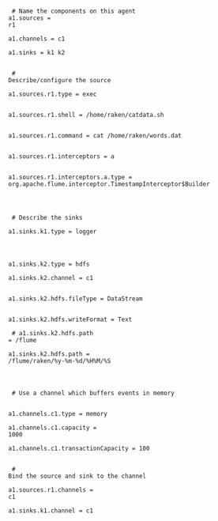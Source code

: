<code><br> # Name the components on this agent
<br>a1.sources = r1<br>
<br>a1.channels = c1<br>
<br>a1.sinks = k1 k2<br>
<br>
<br> # Describe/configure the source<br>
<br>a1.sources.r1.type = exec<br>
<br>a1.sources.r1.shell = /home/raken/catdata.sh<br>
<br>a1.sources.r1.command = cat /home/raken/words.dat<br>
<br>a1.sources.r1.interceptors = a<br>
<br>a1.sources.r1.interceptors.a.type = org.apache.flume.interceptor.TimestampInterceptor$Builder<br>

<br> # Describe the sinks<br>
<br>a1.sinks.k1.type = logger<br>

<br>a1.sinks.k2.type = hdfs<br>
<br>a1.sinks.k2.channel = c1<br>
<br>a1.sinks.k2.hdfs.fileType = DataStream<br>
<br>a1.sinks.k2.hdfs.writeFormat = Text<br>
<br> # a1.sinks.k2.hdfs.path = /flume<br>
<br>a1.sinks.k2.hdfs.path = /flume/raken/%y-%m-%d/%H%M/%S<br>

<br> # Use a channel which buffers events in memory<br>
<br>a1.channels.c1.type = memory<br>
<br>a1.channels.c1.capacity = 1000<br>
<br>a1.channels.c1.transactionCapacity = 100<br>
<br>
<br> # Bind the source and sink to the channel<br>
<br>a1.sources.r1.channels = c1<br>
<br>a1.sinks.k1.channel = c1<br>

<code/>
